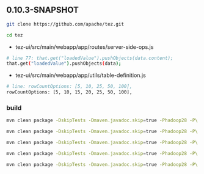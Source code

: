 ## 0.10.3-SNAPSHOT

```bash
git clone https://github.com/apache/tez.git

cd tez
```

* tez-ui/src/main/webapp/app/routes/server-side-ops.js

```bash
# line 77: that.get("loadedValue").pushObjects(data.content);
that.get("loadedValue").pushObjects(data);
```

* tez-ui/src/main/webapp/app/utils/table-definition.js

```bash
# line: rowCountOptions: [5, 10, 25, 50, 100],
rowCountOptions: [5, 10, 15, 20, 25, 50, 100],
```

### build

```bash
mvn clean package -DskipTests -Dmaven.javadoc.skip=true -Phadoop28 -P\!hadoop27
```

```bash
mvn clean package -DskipTests -Dmaven.javadoc.skip=true -Phadoop28 -P\!hadoop27 -Dprotobuf.version=3.25.1
```

```bash
mvn clean package -DskipTests -Dmaven.javadoc.skip=true -Phadoop28 -P\!hadoop27 -Dhadoop.version=3.3.6
```

```bash
mvn clean package -DskipTests -Dmaven.javadoc.skip=true -Phadoop28 -P\!hadoop27 -Dprotoc.path=/usr/bin/protoc
```

```bash
mvn clean package -DskipTests -Dmaven.javadoc.skip=true -Phadoop28 -P\!hadoop27 2>&1 | tee tez-build.log
```
